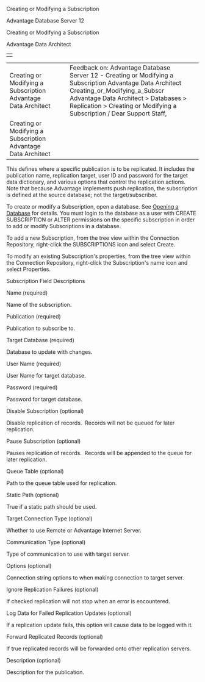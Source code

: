 Creating or Modifying a Subscription




Advantage Database Server 12  

Creating or Modifying a Subscription

Advantage Data Architect

|  |
| --- |
|  |

|  |  |  |  |  |
| --- | --- | --- | --- | --- |
| Creating or Modifying a Subscription  Advantage Data Architect |  |  | Feedback on: Advantage Database Server 12 - Creating or Modifying a Subscription Advantage Data Architect Creating\_or\_Modifying\_a\_Subscr Advantage Data Architect > Databases > Replication > Creating or Modifying a Subscription / Dear Support Staff, |  |
| Creating or Modifying a Subscription  Advantage Data Architect |  |  |  |  |

This defines where a specific publication is to be replicated. It includes the publication name, replication target, user ID and password for the target data dictionary, and various options that control the replication actions. Note that because Advantage implements push replication, the subscription is defined at the source database; not the target/subscriber.

To create or modify a Subscription, open a database. See [Opening a Database](arc_opening_a_database2.htm) for details. You must login to the database as a user with CREATE SUBSCRIPTION or ALTER permissions on the specific subscription in order to add or modify Subscriptions in a database.

To add a new Subscription, from the tree view within the Connection Repository, right-click the SUBSCRIPTIONS icon and select Create.

To modify an existing Subscription's properties, from the tree view within the Connection Repository, right-click the Subscription's name icon and select Properties.

Subscription Field Descriptions

Name (required)

Name of the subscription.

Publication (required)

Publication to subscribe to.

Target Database (required)

Database to update with changes.

User Name (required)

User Name for target database.

Password (required)

Password for target database.

Disable Subscription (optional)

Disable replication of records.  Records will not be queued for later replication.

Pause Subscription (optional)

Pauses replication of records.  Records will be appended to the queue for later replication.

Queue Table (optional)

Path to the queue table used for replication.

Static Path (optional)

True if a static path should be used.

Target Connection Type (optional)

Whether to use Remote or Advantage Internet Server.

Communication Type (optional)

Type of communication to use with target server.

Options (optional)

Connection string options to when making connection to target server.

Ignore Replication Failures (optional)

If checked replication will not stop when an error is encountered.

Log Data for Failed Replication Updates (optional)

If a replication update fails, this option will cause data to be logged with it.

Forward Replicated Records (optional)

If true replicated records will be forwarded onto other replication servers.

Description (optional)

Description for the publication.
